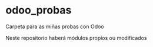 # odoo_probas
Carpeta para as miñas probas con Odoo

Neste repositorio haberá módulos propios ou modificados
